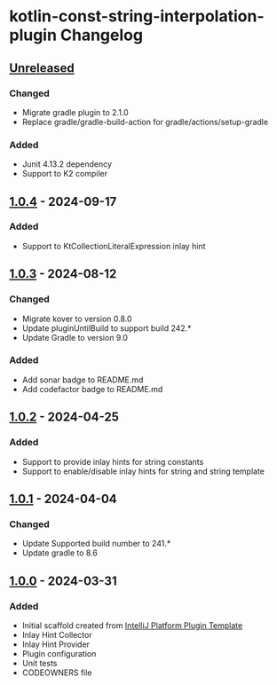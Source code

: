 <!-- Keep a Changelog guide -> https://keepachangelog.com -->

# kotlin-const-string-interpolation-plugin Changelog

## [Unreleased]

### Changed

- Migrate gradle plugin to 2.1.0
- Replace gradle/gradle-build-action for gradle/actions/setup-gradle

### Added

- Junit 4.13.2 dependency
- Support to K2 compiler

## [1.0.4] - 2024-09-17

### Added

- Support to KtCollectionLiteralExpression inlay hint

## [1.0.3] - 2024-08-12

### Changed

- Migrate kover to version 0.8.0
- Update pluginUntilBuild to support build 242.*
- Update Gradle to version 9.0

### Added

- Add sonar badge to README.md
- Add codefactor badge to README.md

## [1.0.2] - 2024-04-25

### Added

- Support to provide inlay hints for string constants
- Support to enable/disable inlay hints for string and string template

## [1.0.1] - 2024-04-04

### Changed

- Update Supported build number to 241.* 
- Update gradle to 8.6

## [1.0.0] - 2024-03-31

### Added

- Initial scaffold created from [IntelliJ Platform Plugin Template](https://github.com/JetBrains/intellij-platform-plugin-template)
- Inlay Hint Collector
- Inlay Hint Provider
- Plugin configuration
- Unit tests
- CODEOWNERS file

[Unreleased]: https://github.com/andrelmv/kotlin-const-string-interpolation-plugin/compare/v1.0.4...HEAD
[1.0.4]: https://github.com/andrelmv/kotlin-const-string-interpolation-plugin/compare/v1.0.3...v1.0.4
[1.0.3]: https://github.com/andrelmv/kotlin-const-string-interpolation-plugin/compare/v1.0.2...v1.0.3
[1.0.2]: https://github.com/andrelmv/kotlin-const-string-interpolation-plugin/compare/v1.0.1...v1.0.2
[1.0.1]: https://github.com/andrelmv/kotlin-const-string-interpolation-plugin/compare/v1.0.0...v1.0.1
[1.0.0]: https://github.com/andrelmv/kotlin-const-string-interpolation-plugin/commits/v1.0.0
